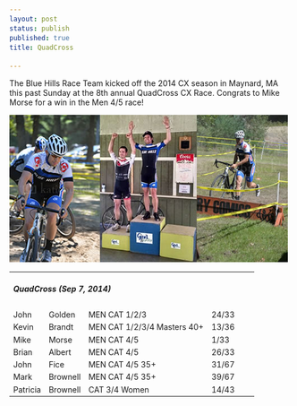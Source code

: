 ```yaml
---
layout: post
status: publish
published: true
title: QuadCross

---
```


<p>The Blue Hills Race Team kicked off the 2014 CX season in Maynard, MA this past Sunday at the 8th annual QuadCross CX Race. Congrats to Mike Morse for a win in the Men 4/5 race!
</p>




<a href="/images/uploads/2014/09/quad.jpg"><img class="alignnone size-full wp-image-647" alt="quad" src="/images/uploads/2014/09/quad.jpg" width="498" height="263" /></a>

<table class="datatable1" width="100%">

<tbody>

<tr>

<td class="headerrow3" colspan="5">

<h5>QuadCross (Sep 7, 2014)</h5>

</td>

</tr>

<tr class="datarow1">

<td>John</td>

<td>Golden</td>

<td>MEN CAT 1/2/3</td>

<td width="70px">24/33</td>

</tr>

<tr class="datarow2">

<td>Kevin</td>

<td>Brandt</td>

<td>MEN CAT 1/2/3/4 Masters 40+</td>

<td width="70px">13/36</td>

</tr>

<tr class="datarow1">

<td>Mike</td>

<td>Morse</td>

<td>MEN CAT 4/5</td>

<td width="70px">1/33</td>

</tr>

<tr class="datarow1">

<td>Brian</td>

<td>Albert</td>

<td>MEN CAT 4/5</td>

<td width="70px">26/33</td>

</tr>

<tr class="datarow1">

<td>John</td>

<td>Fice</td>

<td>MEN CAT 4/5 35+</td>

<td width="70px">31/67</td>

</tr>

<tr class="datarow1">

<td>Mark</td>

<td>Brownell</td>

<td>MEN CAT 4/5 35+</td>

<td width="70px">39/67</td>

</tr>

<tr class="datarow1">

<td>Patricia</td>

<td>Brownell</td>

<td>CAT 3/4 Women</td>

<td width="70px">14/43</td>

</tr>

</tbody>

</table>

&nbsp;